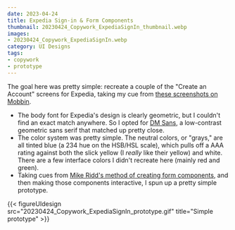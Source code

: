 ```yaml
---
date: 2023-04-24
title: Expedia Sign-in & Form Components
thumbnail: 20230424_Copywork_ExpediaSignIn_thumbnail.webp
images:
- 20230424_Copywork_ExpediaSignIn.webp
category: UI Designs
tags:
- copywork
- prototype
---
```


The goal here was pretty simple: recreate a couple of the "Create an Account" screens for Expedia, taking my cue from [these screenshots on Mobbin](https://mobbin.com/apps/expedia-ios-d74936eb-9c7c-47e3-b9dc-e4905935bf46/9181a751-c171-450a-906d-0f58ddbc632b/screens).

* The body font for Expedia's design is clearly geometric, but I couldn't find an exact match anywhere. So I opted for [DM Sans](https://fonts.google.com/specimen/DM+Sans), a low-contrast geometric sans serif that matched up pretty close.
* The color system was pretty simple. The neutral colors, or "grays," are all tinted blue (a 234 hue on the HSB/HSL scale), which pulls off a AAA rating against both the slick yellow (I _really_ like their yellow) and white. There are a few interface colors I didn't recreate here (mainly red and green).
* Taking cues from [Mike Ridd's method of creating form components](https://twitter.com/ridd_design/status/1430999115270279173?s=20), and then making those components interactive, I spun up a pretty simple prototype.

{{< figureUIdesign 
    src="20230424_Copywork_ExpediaSignIn_prototype.gif" 
    title="Simple prototype" >}}